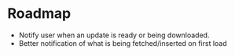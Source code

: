 Roadmap
=========
* Notify user when an update is ready or being downloaded.
* Better notification of what is being fetched/inserted on first load